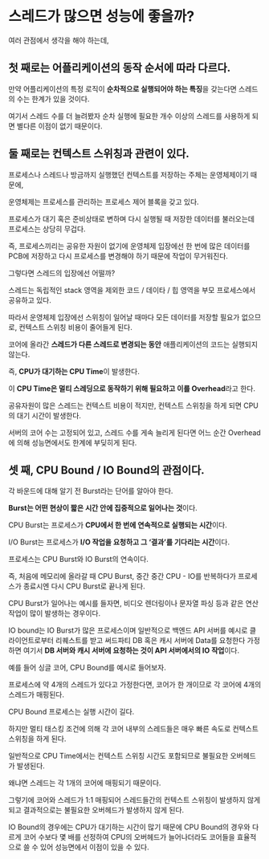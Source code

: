 # 스레드가 많으면 성능에 좋을까?

여러 관점에서 생각을 해야 하는데, 

## 첫 째로는 어플리케이션의 동작 순서에 따라 다르다.

만약 어플리케이션의 특정 로직이 **순차적으로 실행되어야 하는 특징**을 갖는다면 스레드의 수는 한계가 있을 것이다. 

여기서 스레드 수를 더 늘려봤자 순차 실행에 필요한 개수 이상의 스레드를 사용하게 되면 별다른 이점이 없기 때문이다.

## 둘 째로는 **컨텍스트 스위칭**과 관련이 있다.

프로세스나 스레드나 방금까지 실행했던 컨텍스트를 저장하는 주체는 운영체제이기 때문에,

운영체제는 프로세스를 관리하는 프로세스 제어 블록을 갖고 있다.

프로세스가 대기 혹은 준비상태로 변하며 다시 실행될 때 저장한 데이터를 불러오는데 프로세스는 상당히 무겁다.

즉, 프로세스끼리는 공유한 자원이 없기에 운영체제 입장에선 한 번에 많은 데이터를 PCB에 저장하고 다시 프로세스를 변경해야 하기 때문에 작업이 무거워진다.

그렇다면 스레드의 입장에선 어떨까?

스레드는 독립적인 stack 영역을 제외한 코드 / 데이타 / 힙 영역을 부모 프로세스에서 공유하고 있다.

따라서 운영체제 입장에선 스위칭이 일어날 때마다 모든 데이터를 저장할 필요가 없으므로, 컨텍스트 스위칭 비용이 줄어들게 된다.

코어에 올라간 **스레드가 다른 스레드로 변경되는 동안** 애플리케이션의 코드는 실행되지 않는다.

즉, **CPU가 대기하는 CPU Time**이 발생한다.

이 **CPU Time은 멀티 스레딩으로 동작하기 위해 필요하고 이를 Overhead**라고 한다.

공유자원이 많은 스레드는 컨텍스트 비용이 적지만, 컨텍스트 스위칭을 하게 되면 CPU의 대기 시간이 발생한다.

서버의 코어 수는 고정되어 있고, 스레드 수를 게속 늘리게 된다면 어느 순간 Overhead에 의해 성능면에서도 한계에 부딪히게 된다.

## 셋 째, **CPU Bound / IO Bound의 관점**이다.

각 바운드에 대해 알기 전 Burst라는 단어를 알아야 한다.

**Burst는 어떤 현상이 짧은 시간 안에 집중적으로 일어나는 것**이다.

CPU Burst는 프로세스가 **CPU에서 한 번에 연속적으로 실행되는 시간**이다.

I/O Burst는 프로세스가 **I/O 작업을 요청하고 그 ‘결과’를 기다리는 시간**이다.

프로세스는 CPU Burst와 IO Burst의 연속이다.

즉, 처음에 메모리에 올라갈 때 CPU Burst, 중간 중간 CPU - IO를 반복하다가 프로세스가 종료시엔 다시 CPU Burst로 끝나게 된다.

CPU Burst가 일어나는 예시를 들자면, 비디오 렌더링이나 문자열 파싱 등과 같은 연산 작업이 많이 발생하는 경우이다.

IO bound는 IO Burst가 많은 프로세스이며 일반적으로 백엔드 API 서버를 예시로 클라이언트로부터 리퀘스트를 받고 써드파티 DB 혹은 캐시 서버에 Data를 요청한다 가정하면 여기서 **DB 서버와 캐시 서버에 요청하는 것이 API 서버에서의 IO 작업**이다.

예를 들어 싱글 코어, CPU Bound를 예시로 들어보자.

프로세스에 약 4개의 스레드가 있다고 가정한다면, 코어가 한 개이므로 각 코어에 4개의 스레드가 매핑된다.

CPU Bound 프로세스는 실행 시간이 길다.

하지만 멀티 태스킹 조건에 의해 각 코어 내부의 스레드들은 매우 빠른 속도로 컨텍스트 스위칭을 하게 된다.

일반적으로 CPU Time에서는 컨텍스트 스위칭 시간도 포함되므로 불필요한 오버헤드가 발생된다.

왜냐면 스레드는 각 1개의 코어에 매핑되기 때문이다.

그렇기에 코어와 스레드가 1:1 매핑되어 스레드들간의 컨텍스트 스위칭이 발생하지 않게 되고 결과적으로는 불필요한 오버헤드가 발생하지 않게 된다.

IO Bound의 경우에는 CPU가 대기하는 시간이 많기 때문에 CPU Bound의 경우와 다르게 코어 수보다 몇 배를 선정하여 CPU의 오버헤드가 늘어나더라도 코어들을 효율적으로 쓸 수 있어 성능면에서 이점이 있을 수 있다.
